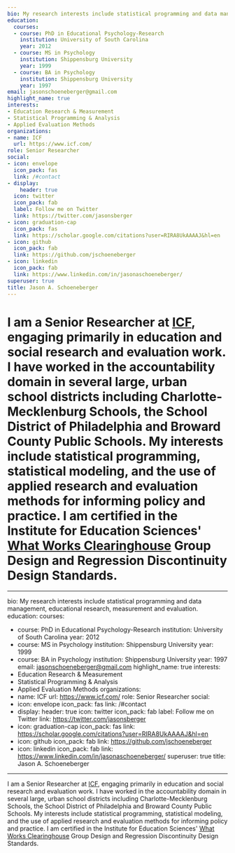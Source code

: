 ```yaml
---
bio: My research interests include statistical programming and data management, educational research, measurement and evaluation.
education:
  courses:
  - course: PhD in Educational Psychology-Research
    institution: University of South Carolina
    year: 2012
  - course: MS in Psychology
    institution: Shippensburg University
    year: 1999
  - course: BA in Psychology
    institution: Shippensburg University
    year: 1997
email: jasonschoeneberger@gmail.com
highlight_name: true
interests:
- Education Research & Measurement
- Statistical Programming & Analysis
- Applied Evaluation Methods
organizations:
- name: ICF
  url: https://www.icf.com/
role: Senior Researcher
social:
- icon: envelope
  icon_pack: fas
  link: /#contact
- display:
    header: true
  icon: twitter
  icon_pack: fab
  label: Follow me on Twitter
  link: https://twitter.com/jasonsberger
- icon: graduation-cap
  icon_pack: fas
  link: https://scholar.google.com/citations?user=RIRA8UkAAAAJ&hl=en
- icon: github
  icon_pack: fab
  link: https://github.com/jschoeneberger
- icon: linkedin
  icon_pack: fab
  link: https://www.linkedin.com/in/jasonaschoeneberger/
superuser: true
title: Jason A. Schoeneberger
---
```


I am a Senior Researcher at <a href="https://www.icf.com/">ICF</a>, engaging primarily in education and social research and evaluation work. I have worked in the accountability domain in several large, urban school districts including Charlotte-Mecklenburg Schools, the School District of Philadelphia and Broward County Public Schools. My interests include statistical programming, statistical modeling, and the use of applied research and evaluation methods for informing policy and practice. I am certified in the Institute for Education Sciences' <a href="https://ies.ed.gov/ncee/wwc/">What Works Clearinghouse</a> Group Design and Regression Discontinuity Design Standards.
=======
---
bio: My research interests include statistical programming and data management, educational research, measurement and evaluation.
education:
  courses:
  - course: PhD in Educational Psychology-Research
    institution: University of South Carolina
    year: 2012
  - course: MS in Psychology
    institution: Shippensburg University
    year: 1999
  - course: BA in Psychology
    institution: Shippensburg University
    year: 1997
email: jasonschoeneberger@gmail.com
highlight_name: true
interests:
- Education Research & Measurement
- Statistical Programming & Analysis
- Applied Evaluation Methods
organizations:
- name: ICF
  url: https://www.icf.com/
role: Senior Researcher
social:
- icon: envelope
  icon_pack: fas
  link: /#contact
- display:
    header: true
  icon: twitter
  icon_pack: fab
  label: Follow me on Twitter
  link: https://twitter.com/jasonsberger
- icon: graduation-cap
  icon_pack: fas
  link: https://scholar.google.com/citations?user=RIRA8UkAAAAJ&hl=en
- icon: github
  icon_pack: fab
  link: https://github.com/jschoeneberger
- icon: linkedin
  icon_pack: fab
  link: https://www.linkedin.com/in/jasonaschoeneberger/
superuser: true
title: Jason A. Schoeneberger
---

I am a Senior Researcher at <a href="https://www.icf.com/">ICF</a>, engaging primarily in education and social research and evaluation work. I have worked in the accountability domain in several large, urban school districts including Charlotte-Mecklenburg Schools, the School District of Philadelphia and Broward County Public Schools. My interests include statistical programming, statistical modeling, and the use of applied research and evaluation methods for informing policy and practice. I am certified in the Institute for Education Sciences' <a href="https://ies.ed.gov/ncee/wwc/">What Works Clearinghouse</a> Group Design and Regression Discontinuity Design Standards.
